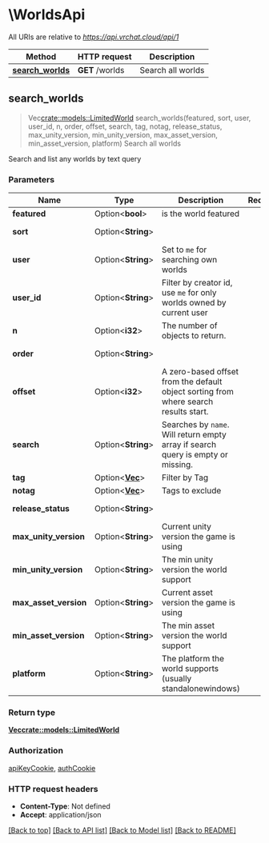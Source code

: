 # \WorldsApi

All URIs are relative to *https://api.vrchat.cloud/api/1*

Method | HTTP request | Description
------------- | ------------- | -------------
[**search_worlds**](WorldsApi.md#search_worlds) | **GET** /worlds | Search all worlds



## search_worlds

> Vec<crate::models::LimitedWorld> search_worlds(featured, sort, user, user_id, n, order, offset, search, tag, notag, release_status, max_unity_version, min_unity_version, max_asset_version, min_asset_version, platform)
Search all worlds

Search and list any worlds by text query

### Parameters


Name | Type | Description  | Required | Notes
------------- | ------------- | ------------- | ------------- | -------------
**featured** | Option<**bool**> | is the world featured |  |
**sort** | Option<**String**> |  |  |[default to order]
**user** | Option<**String**> | Set to `me` for searching own worlds |  |
**user_id** | Option<**String**> | Filter by creator id, use `me` for only worlds owned by current user |  |
**n** | Option<**i32**> | The number of objects to return. |  |[default to 60]
**order** | Option<**String**> |  |  |[default to descending]
**offset** | Option<**i32**> | A zero-based offset from the default object sorting from where search results start. |  |
**search** | Option<**String**> | Searches by `name`. Will return empty array if search query is empty or missing. |  |
**tag** | Option<[**Vec<String>**](String.md)> | Filter by Tag |  |
**notag** | Option<[**Vec<String>**](String.md)> | Tags to exclude |  |
**release_status** | Option<**String**> |  |  |[default to hidden]
**max_unity_version** | Option<**String**> | Current unity version the game is using |  |
**min_unity_version** | Option<**String**> | The min unity version the world support |  |
**max_asset_version** | Option<**String**> | Current asset version the game is using |  |
**min_asset_version** | Option<**String**> | The min asset version the world support |  |
**platform** | Option<**String**> | The platform the world supports (usually standalonewindows) |  |

### Return type

[**Vec<crate::models::LimitedWorld>**](LimitedWorld.md)

### Authorization

[apiKeyCookie](../README.md#apiKeyCookie), [authCookie](../README.md#authCookie)

### HTTP request headers

- **Content-Type**: Not defined
- **Accept**: application/json

[[Back to top]](#) [[Back to API list]](../README.md#documentation-for-api-endpoints) [[Back to Model list]](../README.md#documentation-for-models) [[Back to README]](../README.md)

